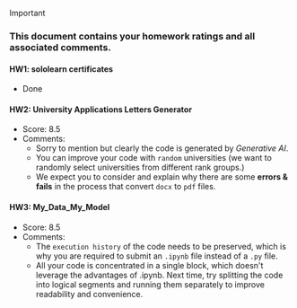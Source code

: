 > [!IMPORTANT]
>
> ### **This document contains your homework ratings and all associated comments.**



#### HW1: sololearn certificates

- Done


#### HW2: University Applications Letters Generator

- Score: 8.5
- Comments:
    - Sorry to mention but clearly the code is generated by *Generative AI*.
    - You can improve your code with `random` universities (we want to randomly select universities from different rank groups.)
    - We expect you to consider and explain why there are some **errors & fails** in the process that convert `docx` to `pdf` files.
 
#### HW3: My_Data_My_Model

- Score: 8.5
- Comments:
  - The `execution history` of the code needs to be preserved, which is why you are required to submit an `.ipynb` file instead of a `.py` file.
  - All your code is concentrated in a single block, which doesn't leverage the advantages of .ipynb. Next time, try splitting the code into logical segments and running them separately to improve readability and convenience.
